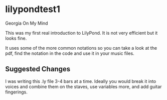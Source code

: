 # lilypondtest1
Georgia On My Mind

This was my first real introduction to LilyPond.  It is not very efficient but it looks fine.

It uses some of the more common notations so you can take a look at the pdf, find the notation in the code and use it in your music files.

## Suggested Changes
I was writing this .ly file 3-4 bars at a time.  Ideally you would break it into voices and combine them on the staves, use variables more, and add guitar fingerings.
